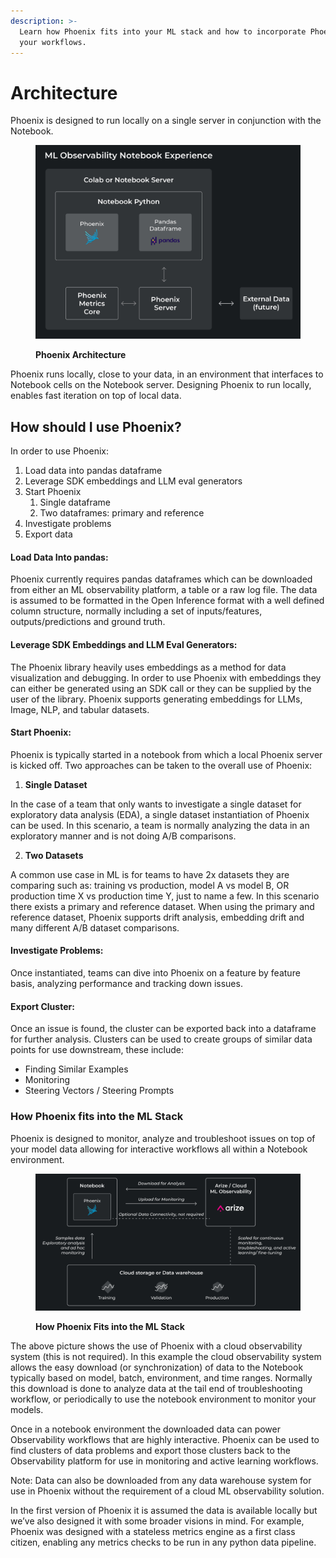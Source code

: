 ```yaml
---
description: >-
  Learn how Phoenix fits into your ML stack and how to incorporate Phoenix into
  your workflows.
---
```


# Architecture

Phoenix is designed to run locally on a single server in conjunction with the Notebook.

<figure><img src="../.gitbook/assets/Docs graphics-03.jpg" alt=""><figcaption><p><strong>Phoenix Architecture</strong></p></figcaption></figure>

Phoenix runs locally, close to your data, in an environment that interfaces to Notebook cells on the Notebook server. Designing Phoenix to run locally, enables fast iteration on top of local data.

## How should I use Phoenix?

In order to use Phoenix:

1. Load data into pandas dataframe
2. Leverage SDK embeddings and LLM eval generators
3. Start Phoenix
   1. Single dataframe
   2. Two dataframes: primary and reference
4. Investigate problems
5. Export data

#### Load Data Into pandas:

Phoenix currently requires pandas dataframes which can be downloaded from either an ML observability platform, a table or a raw log file. The data is assumed to be formatted in the Open Inference format with a well defined column structure, normally including a set of inputs/features, outputs/predictions and ground truth.

#### Leverage SDK Embeddings and LLM Eval Generators:

The Phoenix library heavily uses embeddings as a method for data visualization and debugging. In order to use Phoenix with embeddings they can either be generated using an SDK call or they can be supplied by the user of the library. Phoenix supports generating embeddings for LLMs, Image, NLP, and tabular datasets.

#### Start Phoenix:

Phoenix is typically started in a notebook from which a local Phoenix server is kicked off. Two approaches can be taken to the overall use of Phoenix:

1. **Single Dataset**

In the case of a team that only wants to investigate a single dataset for exploratory data analysis (EDA), a single dataset instantiation of Phoenix can be used. In this scenario, a team is normally analyzing the data in an exploratory manner and is not doing A/B comparisons.

2. **Two Datasets**

A common use case in ML is for teams to have 2x datasets they are comparing such as: training vs production, model A vs model B, OR production time X vs production time Y, just to name a few. In this scenario there exists a primary and reference dataset. When using the primary and reference dataset, Phoenix supports drift analysis, embedding drift and many different A/B dataset comparisons.

#### Investigate Problems:

Once instantiated, teams can dive into Phoenix on a feature by feature basis, analyzing performance and tracking down issues.

#### Export Cluster:

Once an issue is found, the cluster can be exported back into a dataframe for further analysis. Clusters can be used to create groups of similar data points for use downstream, these include:

* Finding Similar Examples
* Monitoring
* Steering Vectors / Steering Prompts

### How Phoenix fits into the ML Stack

Phoenix is designed to monitor, analyze and troubleshoot issues on top of your model data allowing for interactive workflows all within a Notebook environment.

<figure><img src="../.gitbook/assets/Docs graphics-01.jpg" alt=""><figcaption><p><strong>How Phoenix Fits into the ML Stack</strong></p></figcaption></figure>

The above picture shows the use of Phoenix with a cloud observability system (this is not required). In this example the cloud observability system allows the easy download (or synchronization) of data to the Notebook typically based on model, batch, environment, and time ranges. Normally this download is done to analyze data at the tail end of troubleshooting workflow, or periodically to use the notebook environment to monitor your models.&#x20;

Once in a notebook environment the downloaded data can power Observability workflows that are highly interactive. Phoenix can be used to find clusters of data problems and export those clusters back to the Observability platform for use in monitoring and active learning workflows.&#x20;

Note: Data can also be downloaded from any data warehouse system for use in Phoenix without the requirement of a cloud ML observability solution.&#x20;

In the first version of Phoenix it is assumed the data is available locally but we’ve also designed it with some broader visions in mind. For example, Phoenix was designed with a stateless metrics engine as a first class citizen, enabling any metrics checks to be run in any python data pipeline.&#x20;

